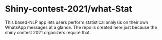 # Shiny-contest-2021/what-Stat
This based-NLP app lets users perform statistical analysis on their own WhatsApp messages at a glance.
The repo is created here just because the shiny contest 2021 organizers require that.

